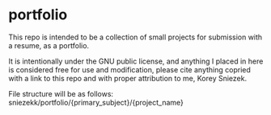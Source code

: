 # portfolio
This repo is intended to be a collection of small projects for submission with a resume, as a portfolio. 

It is intentionally under the GNU public license, and anything I placed in here is considered free for use and modification, please cite anything copried with a link to this repo and with proper attribution to me, Korey Sniezek. 

File structure will be as follows: sniezekk/portfolio/{primary_subject}/{project_name}
